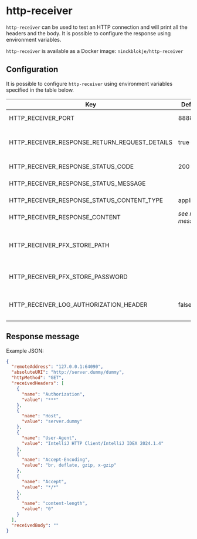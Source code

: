 # http-receiver

`http-receiver` can be used to test an HTTP connection and will print all the headers and the body. It is possible to
configure the response using environment variables.

`http-receiver` is available as a Docker image: `ninckblokje/http-receiver`

## Configuration

It is possible to configure `http-receiver` using environment variables specified in the table below.

| Key                                           | Default value          | Description                                        |
|-----------------------------------------------|------------------------|----------------------------------------------------|
| HTTP_RECEIVER_PORT                            | 8888                   | HTTP listen port                                   |
| HTTP_RECEIVER_RESPONSE_RETURN_REQUEST_DETAILS | true                   | Return information from the request                |
| HTTP_RECEIVER_RESPONSE_STATUS_CODE            | 200                    | HTTP status code                                   |
| HTTP_RECEIVER_RESPONSE_STATUS_MESSAGE         |                        | HTTP status message                                |
| HTTP_RECEIVER_RESPONSE_STATUS_CONTENT_TYPE    | application/json       | Content type of response                           |
| HTTP_RECEIVER_RESPONSE_CONTENT                | *see response message* | Response                                           |
| HTTP_RECEIVER_PFX_STORE_PATH                  |                        | Path to PFX file for TLS, if empty then plain HTTP |
| HTTP_RECEIVER_PFX_STORE_PASSWORD              |                        | Password for the PFX file                          |
| HTTP_RECEIVER_LOG_AUTHORIZATION_HEADER        | false                  | To log the authorization header (true of false)    |

## Response message

Example JSON:

````json
{
  "remoteAddress": "127.0.0.1:64090",
  "absoluteURI": "http://server.dummy/dummy",
  "httpMethod": "GET",
  "receivedHeaders": [
    {
      "name": "Authorization",
      "value": "***"
    },
    {
      "name": "Host",
      "value": "server.dummy"
    },
    {
      "name": "User-Agent",
      "value": "IntelliJ HTTP Client/IntelliJ IDEA 2024.1.4"
    },
    {
      "name": "Accept-Encoding",
      "value": "br, deflate, gzip, x-gzip"
    },
    {
      "name": "Accept",
      "value": "*/*"
    },
    {
      "name": "content-length",
      "value": "0"
    }
  ],
  "receivedBody": ""
}
````
